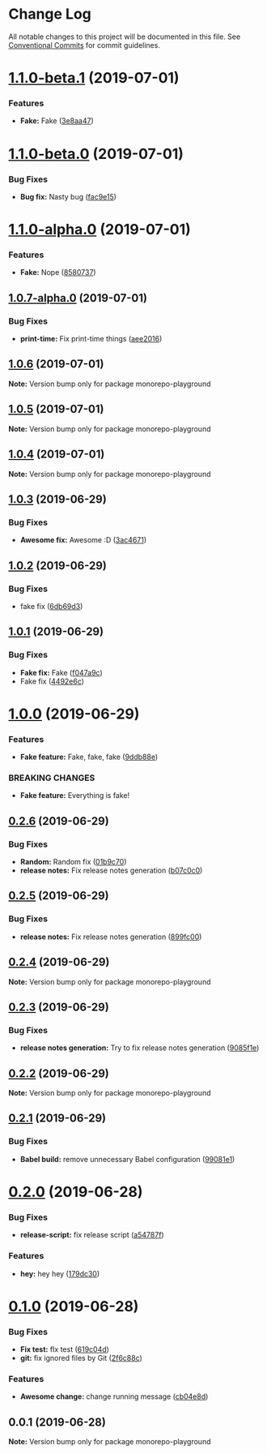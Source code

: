 # Change Log

All notable changes to this project will be documented in this file.
See [Conventional Commits](https://conventionalcommits.org) for commit guidelines.

# [1.1.0-beta.1](https://github.com/apehead/monorepo-playground/compare/v1.1.0-beta.0...v1.1.0-beta.1) (2019-07-01)


### Features

* **Fake:** Fake ([3e8aa47](https://github.com/apehead/monorepo-playground/commit/3e8aa47))





# [1.1.0-beta.0](https://github.com/apehead/monorepo-playground/compare/v1.1.0-alpha.0...v1.1.0-beta.0) (2019-07-01)


### Bug Fixes

* **Bug fix:** Nasty bug ([fac9e15](https://github.com/apehead/monorepo-playground/commit/fac9e15))





# [1.1.0-alpha.0](https://github.com/apehead/monorepo-playground/compare/v1.0.7-alpha.0...v1.1.0-alpha.0) (2019-07-01)


### Features

* **Fake:** Nope ([8580737](https://github.com/apehead/monorepo-playground/commit/8580737))





## [1.0.7-alpha.0](https://github.com/apehead/monorepo-playground/compare/v1.0.6...v1.0.7-alpha.0) (2019-07-01)


### Bug Fixes

* **print-time:** Fix print-time things ([aee2016](https://github.com/apehead/monorepo-playground/commit/aee2016))





## [1.0.6](https://github.com/apehead/monorepo-playground/compare/v1.0.5...v1.0.6) (2019-07-01)

**Note:** Version bump only for package monorepo-playground





## [1.0.5](https://github.com/apehead/monorepo-playground/compare/v1.0.4...v1.0.5) (2019-07-01)

**Note:** Version bump only for package monorepo-playground





## [1.0.4](https://github.com/apehead/monorepo-playground/compare/v1.0.3...v1.0.4) (2019-07-01)

**Note:** Version bump only for package monorepo-playground





## [1.0.3](https://github.com/apehead/monorepo-playground/compare/v1.0.2...v1.0.3) (2019-06-29)


### Bug Fixes

* **Awesome fix:** Awesome :D ([3ac4671](https://github.com/apehead/monorepo-playground/commit/3ac4671))





## [1.0.2](https://github.com/apehead/monorepo-playground/compare/v1.0.1...v1.0.2) (2019-06-29)


### Bug Fixes

* fake fix ([6db69d3](https://github.com/apehead/monorepo-playground/commit/6db69d3))





## [1.0.1](https://github.com/apehead/monorepo-playground/compare/v1.0.0...v1.0.1) (2019-06-29)


### Bug Fixes

* **Fake fix:** Fake ([f047a9c](https://github.com/apehead/monorepo-playground/commit/f047a9c))
* Fake fix ([4492e6c](https://github.com/apehead/monorepo-playground/commit/4492e6c))





# [1.0.0](https://github.com/apehead/monorepo-playground/compare/v0.2.6...v1.0.0) (2019-06-29)


### Features

* **Fake feature:** Fake, fake, fake ([9ddb88e](https://github.com/apehead/monorepo-playground/commit/9ddb88e))


### BREAKING CHANGES

* **Fake feature:** Everything is fake!





## [0.2.6](https://github.com/apehead/monorepo-playground/compare/v0.2.5...v0.2.6) (2019-06-29)


### Bug Fixes

* **Random:** Random fix ([01b9c70](https://github.com/apehead/monorepo-playground/commit/01b9c70))
* **release notes:** Fix release notes generation ([b07c0c0](https://github.com/apehead/monorepo-playground/commit/b07c0c0))





## [0.2.5](https://github.com/apehead/monorepo-playground/compare/v0.2.4...v0.2.5) (2019-06-29)


### Bug Fixes

* **release notes:** Fix release notes generation ([899fc00](https://github.com/apehead/monorepo-playground/commit/899fc00))





## [0.2.4](https://github.com/apehead/monorepo-playground/compare/v0.2.3...v0.2.4) (2019-06-29)

**Note:** Version bump only for package monorepo-playground





## [0.2.3](https://github.com/apehead/monorepo-playground/compare/v0.2.2...v0.2.3) (2019-06-29)


### Bug Fixes

* **release notes generation:** Try to fix release notes generation ([9085f1e](https://github.com/apehead/monorepo-playground/commit/9085f1e))





## [0.2.2](https://github.com/apehead/monorepo-playground/compare/v0.2.1...v0.2.2) (2019-06-29)

**Note:** Version bump only for package monorepo-playground





## [0.2.1](https://github.com/apehead/monorepo-playground/compare/v0.2.0...v0.2.1) (2019-06-29)


### Bug Fixes

* **Babel build:** remove unnecessary Babel configuration ([99081e1](https://github.com/apehead/monorepo-playground/commit/99081e1))





# [0.2.0](https://github.com/apehead/monorepo-playground/compare/v0.1.0...v0.2.0) (2019-06-28)


### Bug Fixes

* **release-script:** fix release script ([a54787f](https://github.com/apehead/monorepo-playground/commit/a54787f))


### Features

* **hey:** hey hey ([179dc30](https://github.com/apehead/monorepo-playground/commit/179dc30))





# [0.1.0](https://github.com/apehead/monorepo-playground/compare/v0.0.1...v0.1.0) (2019-06-28)


### Bug Fixes

* **Fix test:** fIx test ([619c04d](https://github.com/apehead/monorepo-playground/commit/619c04d))
* **git:** fix ignored files by Git ([2f6c88c](https://github.com/apehead/monorepo-playground/commit/2f6c88c))


### Features

* **Awesome change:** change running message ([cb04e8d](https://github.com/apehead/monorepo-playground/commit/cb04e8d))





## 0.0.1 (2019-06-28)

**Note:** Version bump only for package monorepo-playground

